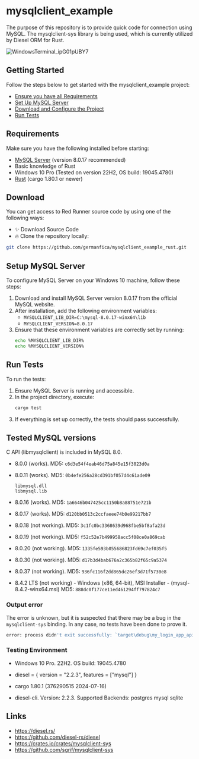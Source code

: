 # mysqlclient_example

The purpose of this repository is to provide quick code for connection using MySQL. The mysqlclient-sys library is being used, which is currently utilized by Diesel ORM for Rust.

![WindowsTerminal_ipG01pUBY7](https://github.com/user-attachments/assets/bdeec1f4-1001-4651-b421-8ef9efb38f37)

## Getting Started

Follow the steps below to get started with the mysqlclient_example project:

- [Ensure you have all Requirements](#requirements)
- [Set Up MySQL Server](#setup-mysql-server)
- [Download and Configure the Project](#download)
- [Run Tests](#run-tests)

## Requirements

Make sure you have the following installed before starting:

- [MySQL Server](https://dev.mysql.com/downloads/mysql/) (version 8.0.17 recommended)
- Basic knowledge of Rust
- Windows 10 Pro (Tested on version 22H2, OS build: 19045.4780)
- [Rust](https://www.rust-lang.org/) (cargo 1.80.1 or newer)

## Download

You can get access to Red Runner source code by using one of the following ways:
- :sparkles: Download Source Code
- :fire: Clone the repository locally:
```bash
git clone https://github.com/germanfica/mysqlclient_example_rust.git
```

## Setup MySQL Server

To configure MySQL Server on your Windows 10 machine, follow these steps:

1. Download and install MySQL Server version 8.0.17 from the official MySQL website.
2. After installation, add the following environment variables:
   - `MYSQLCLIENT_LIB_DIR=C:\mysql-8.0.17-winx64\lib`
   - `MYSQLCLIENT_VERSION=8.0.17`
3. Ensure that these environment variables are correctly set by running:
   ```bash
   echo %MYSQLCLIENT_LIB_DIR%
   echo %MYSQLCLIENT_VERSION%
   ```

## Run Tests

To run the tests:

1. Ensure MySQL Server is running and accessible.
2. In the project directory, execute:
   ```bash
   cargo test
   ```
3. If everything is set up correctly, the tests should pass successfully.

## Tested MySQL versions

C API (libmysqlclient) is included in MySQL 8.0.

- 8.0.0 (works). MD5: `c6d3e54f4eab46d75a845e15f3023d0a`

- 8.0.11 (works). MD5: `0b4efe256a28cd391bf057d4c61ade09`

    ```
    libmysql.dll
    libmysql.lib
    ```

- 8.0.16 (works). MD5: `1a6646b047425cc1150b8a88751e721b`

- 8.0.17 (works). MD5: `d120bb0513c2ccfaeee74b0e99217bb7`

- 8.0.18 (not working). MD5: `3c1fc0bc3368639d968fbe5bf8afa23d`

- 8.0.19 (not working). MD5: `f52c52e7b499958acc5f08ce0a869cab`

- 8.0.20 (not working). MD5: `1335fe593b055686823fd69c7ef035f5`

- 8.0.30 (not working). MD5: `d17b3d4bab676a2c365b82f65c9a5374`

- 8.0.37 (not working). MD5: `936fc116f2dd865dc26ef3d71f5730e8`

- 8.4.2 LTS (not working) - Windows (x86, 64-bit), MSI Installer	- (mysql-8.4.2-winx64.msi)	MD5: `888dc0f177ce11ed461294ff797824c7`

### Output error

The error is unknown, but it is suspected that there may be a bug in the `mysqlclient-sys` binding. In any case, no tests have been done to prove it.

```bash
error: process didn't exit successfully: `target\debug\my_login_app_api.exe` (exit code: 0xc0000135, STATUS_DLL_NOT_FOUND)
```

### Testing Environment

- Windows 10 Pro. 22H2. OS build: 19045.4780

- diesel = { version = "2.2.3", features = ["mysql"] }

- cargo 1.80.1 (376290515 2024-07-16)

- diesel-cli. Version: 2.2.3. Supported Backends: postgres mysql sqlite

## Links

- https://diesel.rs/
- https://github.com/diesel-rs/diesel
- https://crates.io/crates/mysqlclient-sys
- https://github.com/sgrif/mysqlclient-sys
